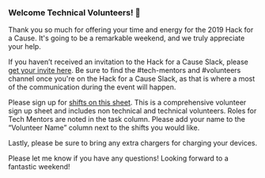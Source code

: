 ### Welcome Technical Volunteers! :tada:

Thank you so much for offering your time and energy for the 2019 Hack for a Cause. It's going to be a remarkable weekend, and we truly appreciate your help.

If you haven’t received an invitation to the Hack for a Cause Slack, please [get your invite here](https:/communityinviter.com/apps/hack4cause/inviter). Be sure to find the #tech-mentors and #volunteers channel once you're on the Hack for a Cause Slack, as that is where a most of the communication during the event will happen.

Please sign up for [shifts on this sheet](https://techoregon-dot-yamm-track.appspot.com/Redirect?ukey=1ldCT39cDgeOLN0yQlAHfOQJpEKPMUiKlNWGbrGreeLw-1452232196&key=YAMMID-03975209&link=https%3A%2F%2Fdocs.google.com%2Fspreadsheets%2Fd%2F1gWAtl473EZyGNTURBP1VW96r7YM5atMRPAdKtMPXwDc%2Fedit%3Fusp%3Dsharing). This is a comprehensive volunteer sign up sheet and includes non technical and technical volunteers. Roles for Tech Mentors are noted in the task column. Please add your name to the “Volunteer Name” column next to the shifts you would like.

Lastly, please be sure to bring any extra chargers for charging your devices.

Please let me know if you have any questions! Looking forward to a fantastic weekend!
